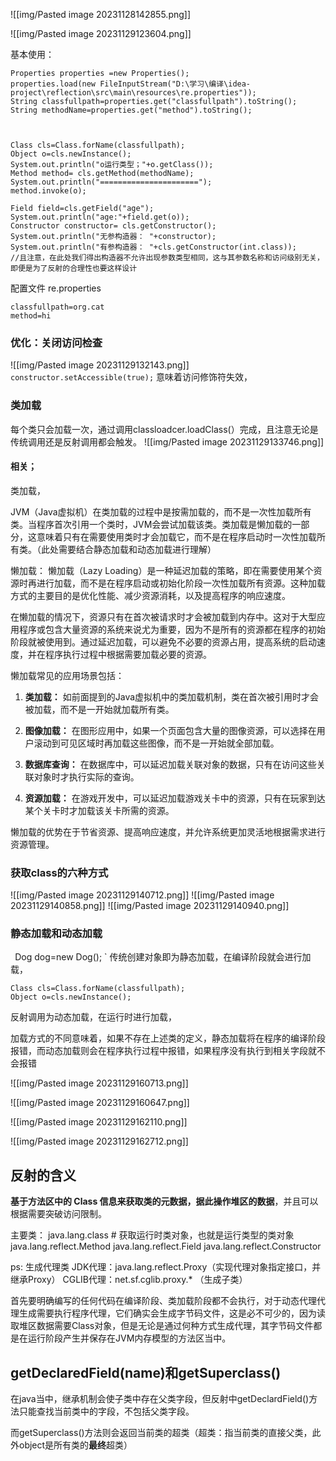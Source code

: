 ![[img/Pasted image 20231128142855.png]]


![[img/Pasted image 20231129123604.png]]


基本使用：

```
Properties properties =new Properties();  
properties.load(new FileInputStream("D:\学习\编译\idea-project\reflection\src\main\resources\re.properties"));  
String classfullpath=properties.get("classfullpath").toString();  
String methodName=properties.get("method").toString();  
  
  
  
Class cls=Class.forName(classfullpath);  
Object o=cls.newInstance();  
System.out.println("o运行类型；"+o.getClass());  
Method method= cls.getMethod(methodName);  
System.out.println("======================");  
method.invoke(o);  
  
Field field=cls.getField("age");  
System.out.println("age:"+field.get(o));  
Constructor constructor= cls.getConstructor();  
System.out.println("无参构造器： "+constructor);  
System.out.println("有参构造器： "+cls.getConstructor(int.class));
//且注意，在此处我们得出构造器不允许出现参数类型相同，这与其参数名称和访问级别无关，即便是为了反射的合理性也要这样设计
```


配置文件
re.properties
```
classfullpath=org.cat  
method=hi
```



### 优化：关闭访问检查
![[img/Pasted image 20231129132143.png]]
`constructor.setAccessible(true);`
意味着访问修饰符失效，

### 类加载


每个类只会加载一次，通过调用classloadcer.loadClass(）完成，且注意无论是传统调用还是反射调用都会触发。
![[img/Pasted image 20231129133746.png]]


#### 相关；
类加载，
  
JVM（Java虚拟机）在类加载的过程中是按需加载的，而不是一次性加载所有类。当程序首次引用一个类时，JVM会尝试加载该类。类加载是懒加载的一部分，这意味着只有在需要使用类时才会加载它，而不是在程序启动时一次性加载所有类。（此处需要结合静态加载和动态加载进行理解）


懒加载：
懒加载（Lazy Loading）是一种延迟加载的策略，即在需要使用某个资源时再进行加载，而不是在程序启动或初始化阶段一次性加载所有资源。这种加载方式的主要目的是优化性能、减少资源消耗，以及提高程序的响应速度。

在懒加载的情况下，资源只有在首次被请求时才会被加载到内存中。这对于大型应用程序或包含大量资源的系统来说尤为重要，因为不是所有的资源都在程序的初始阶段就被使用到。通过延迟加载，可以避免不必要的资源占用，提高系统的启动速度，并在程序执行过程中根据需要加载必要的资源。

懒加载常见的应用场景包括：

1. **类加载：** 如前面提到的Java虚拟机中的类加载机制，类在首次被引用时才会被加载，而不是一开始就加载所有类。

2. **图像加载：** 在图形应用中，如果一个页面包含大量的图像资源，可以选择在用户滚动到可见区域时再加载这些图像，而不是一开始就全部加载。

3. **数据库查询：** 在数据库中，可以延迟加载关联对象的数据，只有在访问这些关联对象时才执行实际的查询。

4. **资源加载：** 在游戏开发中，可以延迟加载游戏关卡中的资源，只有在玩家到达某个关卡时才加载该关卡所需的资源。

懒加载的优势在于节省资源、提高响应速度，并允许系统更加灵活地根据需求进行资源管理。


### 获取class的六种方式
![[img/Pasted image 20231129140712.png]]
![[img/Pasted image 20231129140858.png]]
![[img/Pasted image 20231129140940.png]]


### 静态加载和动态加载


`
`Dog dog=new Dog();  `
传统创建对象即为静态加载，在编译阶段就会进行加载，


```
Class cls=Class.forName(classfullpath);  
Object o=cls.newInstance();  
```
反射调用为动态加载，在运行时进行加载，


加载方式的不同意味着，如果不存在上述类的定义，静态加载将在程序的编译阶段报错，而动态加载则会在程序执行过程中报错，如果程序没有执行到相关字段就不会报错


![[img/Pasted image 20231129160713.png]]

![[img/Pasted image 20231129160647.png]]

![[img/Pasted image 20231129162110.png]]


![[img/Pasted image 20231129162712.png]]




## 反射的含义
**基于方法区中的 Class 信息来获取类的元数据，据此操作堆区的数据**，并且可以根据需要突破访问限制。

主要类：
java.lang.class # 获取运行时类对象，也就是运行类型的类对象
java.lang.reflect.Method
java.lang.reflect.Field
java.lang.reflect.Constructor





ps:
生成代理类
JDK代理：java.lang.reflect.Proxy（实现代理对象指定接口，并继承Proxy）
CGLIB代理：net.sf.cglib.proxy.* （生成子类）

首先要明确编写的任何代码在编译阶段、类加载阶段都不会执行，对于动态代理代理生成需要执行程序代理，它们确实会生成字节码文件，这是必不可少的，因为读取堆区数据需要Class对象，但是无论是通过何种方式生成代理，其字节码文件都是在运行阶段产生并保存在JVM内存模型的方法区当中。




## getDeclaredField(name)和getSuperclass()

在java当中，继承机制会使子类中存在父类字段，但反射中getDeclardField()方法只能查找当前类中的字段，不包括父类字段。


而getSuperclass()方法则会返回当前类的超类（超类：指当前类的直接父类，此外object是所有类的**最终**超类）

